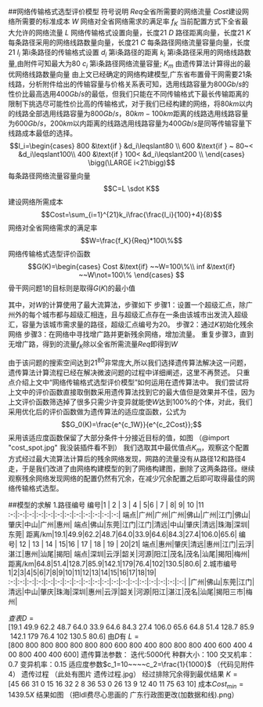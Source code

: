 ##网络传输格式选型评价模型
符号说明
$Req$全省所需要的网络流量
$Cost$建设网络所需要的标准成本
$W$ 网络对全省网络需求的满足率
$f_K$ 当前配置方式下全省最大允许的网络流量
$L$ 网络传输格式设置向量，长度21
$D$ 路径距离向量，长度21
$K$ 每条路径采用的网络线路数量向量，长度21
$C$ 每条路径网络流量容量向量，长度21
$l_i$ 第i条路径的传输格式设置
$d_i$ 第i条路径的距离
$k_i$ 第i条路径采用的网络线路数量,由附件可知最大为80
$c_i$ 第i条路径网络流量容量;
$K_m$ 由遗传算法计算得出的最优网络线路数量向量
由上文已经确定的网络构建模型,广东省布置骨干网需要21条线路，分析附件给出的传输容量与价格关系表可知，选用线路容量为$800Gb/s$的性价比最高选用$400Gb/s$的最低，但我们只能在不同传输格式下最长传输距离的限制下挑选尽可能性价比高的传输格式，对于我们已经构建的网络，将$80km$以内的线路全部选用线路容量为$800Gb/s$，$80km-100km$距离的线路选用线路容量为$600Gb/s$，$200km$以内距离的线路选用线路容量为$400Gb/s$是同等传输容量下线路成本最低的选择。$$l_i=\begin{cases}
   800 &\text{if }  &d_i\leqslant80 \\
   600 &\text{if }  ~ 80~< &d_i\leqslant100\\
   400 &\text{if }  100< &d_i\leqslant200 \\
\end{cases} \bigg(\LARGE i<21\bigg)$$
每条路径网络流量容量向量$$C=L \sdot K$$
建设网络所需成本$$Cost=\sum_{i=1}^{21}k_i\frac{\frac{l_i}{100}+4}{8}$$
网络对全省网络需求的满足率$$W=\frac{f_K}{Req}*100\%$$
网络传输格式选型评价函数$$G(K)=\begin{cases}
    Cost &\text{if} ~~W=100\%\\
    inf    &\text{if} ~~W\not=100\%
\end{cases}
$$
骨干网问题1的目标则是取得$G(K)$的最小值

其中，对$W$的计算使用了最大流算法，步骤如下
步骤1：设置一个超级汇点，除广州外的每个城市都与超级汇相连，且与超级汇点存在一条由该城市出发流入超级汇，容量为该城市需求量的路径，超级汇点编号为20。
步骤2：通过$K$初始化残余网络
步骤3：在网络中寻找增广路并更新残余网络，增加流量。
重复步骤3，直到无增广路，得到的流量$f_K$除以全省所需流量$Req$即得到$W$

由于该问题的搜索空间达到$21^{80}$非常庞大,所以我们选择遗传算法解决这一问题，遗传算法计算流程已经在解决微波问题的过程中详细阐述，这里不再赘述。
只重点介绍上文中“网络传输格式选型评价模型”如何运用在遗传算法中。
我们尝试将上文中的评价函数直接取倒数采用遗传算法找到它的最大值但是效果并不佳，因为上文评价函数筛选掉了很多只需少许变异就能使$W$达到$100\%$的个体，对此，我们采用优化后的评价函数做为遗传算法的适应度函数，公式为$$G_0(K)=\frac{e^{c_1W}}{e^{c_2Cost}};$$
采用该适应度函数保留了大部分条件十分接近目标的值，如图
（@import "cost_spot.jpg" 我没装插件看不到）
我们选取其中最优值点$K_m$，观察这个配置方式经过最大流算法计算后的残余网络发现，网路的流量没有从路径12和路径4走，于是我们改进了由网络构建模型的到了网络构建图，删除了这两条路径。继续观察残余网络发现网络的配置仍然有冗余，在减少冗余配置之后即可取得最佳的网络传输格式选型。

##模型的求解
1.路径编号
编号|1 | 2 | 3 | 4 | 5|6  | 7 |  8| 9| 10 |11
:-:|:-:|:-:|:-:|:-:|:-:|:-:|:-:|:-:|:-:|:-:|:-:|
端点|广州|广州|广州|佛山|广州|江门|佛山|肇庆|中山|广州|惠州|
端点|佛山|东莞|江门|江门|清远|中山|肇庆|清远|珠海|深圳|东莞|
距离/km|19.1|49.9|62.2|48.7|64.0|33.9|64.6|84.3|27.4|106.0|65.6|
编号| 12 | 13 | 14 | 15|16   |  17 |  18 |   19 | 20|21|
端点|惠州|肇庆|清远|惠州|江门|云浮|湛江|惠州|汕尾|揭阳|
端点|深圳|云浮|韶关|河源|阳江|茂名|茂名|汕尾|揭阳|梅州|
距离/km|64.8|51.4|128.7|85.9|142.1|179|76.4|102|130.5|80.6|
2.城市编号
1|2|3|4|5|6|7|8|9|10|11|12|13|14|15|16|17|18|19|
:-:|:-:|:-:|:-:|:-:|:-:|:-:|:-:|:-:|:-:|:-:|:-:|:-:|:-:|:-:|:-:|:-:|:-:|:-:|
|广州|佛山|东莞|江门|清远|中山|肇庆|珠海|深圳|惠州|云浮|韶关|河源|阳江|湛江|茂名|汕尾|揭阳三市|梅州|

$查表D=[19.1~49.9~62.2~48.7~64.0~33.9~64.6~84.3~27.4~106.0~65.6~64.8~51.4~128.7~85.9~142.1~179~76.4~102~130.5~80.6]$
由$D$有
$L=[800~800~800~800~800~800~800~600~800~400~800~800~800~400~600~400~400~800~400~400~600]$
遗传算法参数：
迭代:5000代
种群大小：100
交叉机率：0.7
变异机率：0.15
适应度参数$c_1=10~~~~c_2=\frac{1}{1000}$ 
（代码见附件4）
遗传过程
（此处有图片 遗传过程.jpg）
经过排除冗余得到最优结果
$K=[45~66~31~0~15~16~32~2~8~36~53~0~26~13~9~12~40~11~75~63~10]$
成本$Cost_{min}=1439.5X$
结果如图
（把ldl费尽心思画的 广东行政图更改(加数据和线).png）